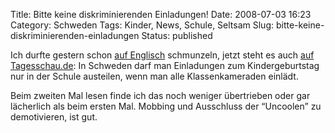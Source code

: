 Title: Bitte keine diskriminierenden Einladungen!
Date: 2008-07-03 16:23
Category: Schweden
Tags: Kinder, News, Schule, Seltsam
Slug: bitte-keine-diskriminierenden-einladungen
Status: published

Ich durfte gestern schon [auf
Englisch](http://news.bbc.co.uk/2/hi/europe/7479758.stm) schmunzeln,
jetzt steht es auch [auf
Tagesschau.de](http://www.tagesschau.de/schlusslicht/geburtstag2.html):
In Schweden darf man Einladungen zum Kindergeburtstag nur in der Schule
austeilen, wenn man alle Klassenkameraden einlädt.

Beim zweiten Mal lesen finde ich das noch weniger übertrieben oder gar
lächerlich als beim ersten Mal. Mobbing und Ausschluss der “Uncoolen” zu
demotivieren, ist gut.

